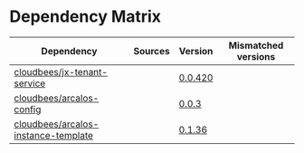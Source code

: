 # Dependency Matrix

Dependency | Sources | Version | Mismatched versions
---------- | ------- | ------- | -------------------
[cloudbees/jx-tenant-service](https://github.com/cloudbees/jx-tenant-service) |  | [0.0.420](https://github.com/cloudbees/jx-tenant-service/releases/tag/v0.0.420) | 
[cloudbees/arcalos-config](https://github.com/cloudbees/arcalos-config) |  | [0.0.3](https://github.com/cloudbees/arcalos-config/releases/tag/v0.0.3) | 
[cloudbees/arcalos-instance-template](https://github.com/cloudbees/arcalos-instance-template) |  | [0.1.36](https://github.com/cloudbees/arcalos-instance-template/releases/tag/v0.1.36) | 
